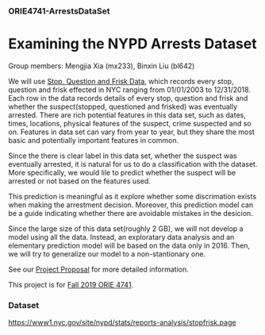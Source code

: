### ORIE4741-ArrestsDataSet

# Examining the NYPD Arrests Dataset

Group members: Mengjia Xia (mx233), Binxin Liu (bl642)

We will use [Stop, Question and Frisk Data](https://www1.nyc.gov/site/nypd/stats/reports-analysis/stopfrisk.page), which records every stop, question and frisk effected in NYC ranging from 01/01/2003 to 12/31/2018. Each row in the data records details of every stop, question and frisk and whether the suspect(stopped, questioned and frisked) was eventually arrested. There are rich potential features in this data set, such as dates, times, locations, physical features of the suspect, crime suspected and so on. Features in data set can vary from year to year, but they share the most basic and potentially important features in common.

Since the there is clear label in this data set, whether the suspect was eventually arrested, it is natural for us to do a classification with the dataset. More specifically, we would lile to predict whether the suspect will be arrested or not based on the features used.

This prediction is meaningful as it explore whether some discrimation exists when making the arrestment decision. Moreover, this prediction model can be a guide indicating whether there are avoidable mistakes in the desicion.

Since the large size of this data set(roughly 2 GB), we will not develop a model using all the data. Instead, an exploratary data analysis and an elementary prediction model will be based on the data only in 2016. Then, we will try to generalize our model to a non-stantionary one.

See our [Project Proposal](https://github.com/s2c/ORIE4741-ArrestsDataSet/blob/master/project_proposal.pdf) for more detailed information.

This project is for [Fall 2019 ORIE 4741](https://github.com/ORIE4741/ProjectsFall2019).

### Dataset
https://www1.nyc.gov/site/nypd/stats/reports-analysis/stopfrisk.page

